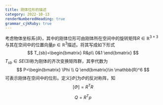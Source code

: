 ```yaml
---
title: 刚体位形的描述
category: 2022-10-13
renderNumberedHeading: true
grammar_cjkRuby: true
---
```


考虑物体坐标系$\{B\}$，其中的刚体位形可由刚体所在空间中的旋转矩阵$R\in\mathbb{R}^{3\times3}$与其在空间中的位置向量$p\in\mathbb{R}^3$描述。将其写成如下形式
$$
T_{sb}=\begin{bmatrix}
R&p\\
0&1
\end{bmatrix}
$$
$T_{sb}\in SE(3)$称为刚体的齐次变换矩阵群，其李代数为
$$
P=\begin{bmatrix}
\Phi \\
Q
\end{bmatrix}\in \mathbb{R}^6
$$
可表示刚体在空间中的位形。定义$[\Phi]$为$\Phi$的反对称阵，知
$$[\Phi]=R^TR$$


$$
Q = R^Tp
$$
